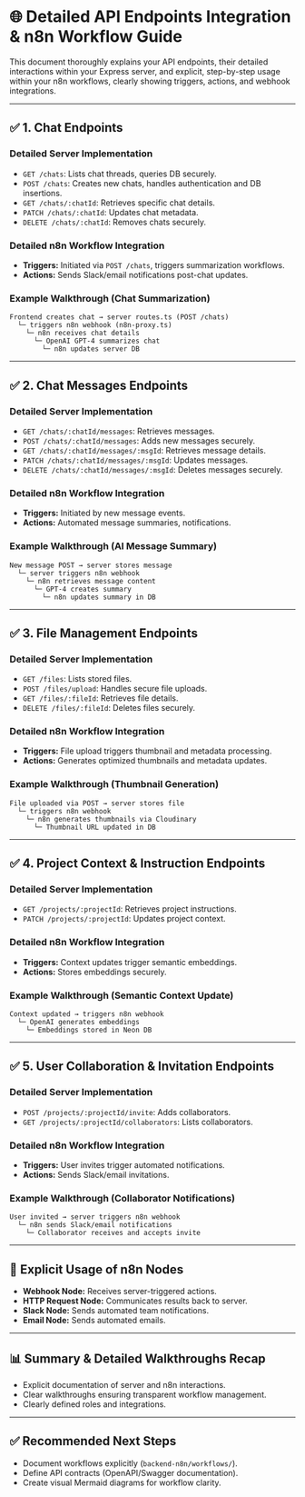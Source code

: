 # 🌐 Detailed API Endpoints Integration & n8n Workflow Guide

This document thoroughly explains your API endpoints, their detailed interactions within your Express server, and explicit, step-by-step usage within your n8n workflows, clearly showing triggers, actions, and webhook integrations.

---

## ✅ 1. Chat Endpoints

### **Detailed Server Implementation**

* `GET /chats`: Lists chat threads, queries DB securely.
* `POST /chats`: Creates new chats, handles authentication and DB insertions.
* `GET /chats/:chatId`: Retrieves specific chat details.
* `PATCH /chats/:chatId`: Updates chat metadata.
* `DELETE /chats/:chatId`: Removes chats securely.

### **Detailed n8n Workflow Integration**

* **Triggers:** Initiated via `POST /chats`, triggers summarization workflows.
* **Actions:** Sends Slack/email notifications post-chat updates.

### **Example Walkthrough (Chat Summarization)**

```
Frontend creates chat → server routes.ts (POST /chats)
  └─ triggers n8n webhook (n8n-proxy.ts)
    └─ n8n receives chat details
      └─ OpenAI GPT-4 summarizes chat
        └─ n8n updates server DB
```

---

## ✅ 2. Chat Messages Endpoints

### **Detailed Server Implementation**

* `GET /chats/:chatId/messages`: Retrieves messages.
* `POST /chats/:chatId/messages`: Adds new messages securely.
* `GET /chats/:chatId/messages/:msgId`: Retrieves message details.
* `PATCH /chats/:chatId/messages/:msgId`: Updates messages.
* `DELETE /chats/:chatId/messages/:msgId`: Deletes messages securely.

### **Detailed n8n Workflow Integration**

* **Triggers:** Initiated by new message events.
* **Actions:** Automated message summaries, notifications.

### **Example Walkthrough (AI Message Summary)**

```
New message POST → server stores message
  └─ server triggers n8n webhook
    └─ n8n retrieves message content
      └─ GPT-4 creates summary
        └─ n8n updates summary in DB
```

---

## ✅ 3. File Management Endpoints

### **Detailed Server Implementation**

* `GET /files`: Lists stored files.
* `POST /files/upload`: Handles secure file uploads.
* `GET /files/:fileId`: Retrieves file details.
* `DELETE /files/:fileId`: Deletes files securely.

### **Detailed n8n Workflow Integration**

* **Triggers:** File upload triggers thumbnail and metadata processing.
* **Actions:** Generates optimized thumbnails and metadata updates.

### **Example Walkthrough (Thumbnail Generation)**

```
File uploaded via POST → server stores file
  └─ triggers n8n webhook
    └─ n8n generates thumbnails via Cloudinary
      └─ Thumbnail URL updated in DB
```

---

## ✅ 4. Project Context & Instruction Endpoints

### **Detailed Server Implementation**

* `GET /projects/:projectId`: Retrieves project instructions.
* `PATCH /projects/:projectId`: Updates project context.

### **Detailed n8n Workflow Integration**

* **Triggers:** Context updates trigger semantic embeddings.
* **Actions:** Stores embeddings securely.

### **Example Walkthrough (Semantic Context Update)**

```
Context updated → triggers n8n webhook
  └─ OpenAI generates embeddings
    └─ Embeddings stored in Neon DB
```

---

## ✅ 5. User Collaboration & Invitation Endpoints

### **Detailed Server Implementation**

* `POST /projects/:projectId/invite`: Adds collaborators.
* `GET /projects/:projectId/collaborators`: Lists collaborators.

### **Detailed n8n Workflow Integration**

* **Triggers:** User invites trigger automated notifications.
* **Actions:** Sends Slack/email invitations.

### **Example Walkthrough (Collaborator Notifications)**

```
User invited → server triggers n8n webhook
  └─ n8n sends Slack/email notifications
    └─ Collaborator receives and accepts invite
```

---

## 🚦 Explicit Usage of n8n Nodes

* **Webhook Node:** Receives server-triggered actions.
* **HTTP Request Node:** Communicates results back to server.
* **Slack Node:** Sends automated team notifications.
* **Email Node:** Sends automated emails.

---

## 📊 Summary & Detailed Walkthroughs Recap

* Explicit documentation of server and n8n interactions.
* Clear walkthroughs ensuring transparent workflow management.
* Clearly defined roles and integrations.

---

## ✅ Recommended Next Steps

* Document workflows explicitly (`backend-n8n/workflows/`).
* Define API contracts (OpenAPI/Swagger documentation).
* Create visual Mermaid diagrams for workflow clarity.
